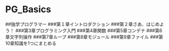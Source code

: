 # PG_Basics
##独学プログラマー
###第１章イントロダクション
###第２章さあ、はじめよう！
###第3章プログラミング入門
###第4章関数
###第5章コンデナ
###第6章文字列操作
###第7章ループ
###第8章モジュール
###第9章ファイル
###第10章知識を1つにまとめる

